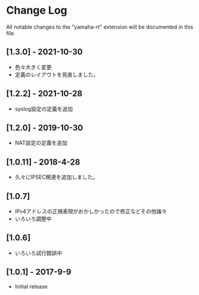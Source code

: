 # Change Log
All notable changes to the "yamaha-rt" extension will be documented in this file.

## [1.3.0] - 2021-10-30
- 色々大きく変更
- 定義のレイアウトを見直しました。

## [1.2.2] - 2021-10-28
- syslog設定の定義を追加

## [1.2.0] - 2019-10-30
- NAT設定の定義を追加

## [1.0.11] - 2018-4-28
- 久々にIPSEC関連を追加しました。

## [1.0.7]
- IPv4アドレスの正規表現がおかしかったので修正などその他諸々
- いろいろ調整中

## [1.0.6]
- いろいろ試行錯誤中

## [1.0.1] - 2017-9-9
- Initial release



